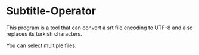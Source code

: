 # Subtitle-Operator

This program is a tool that can convert a srt file encoding to UTF-8 and also replaces its turkish characters.

You can select multiple files.
